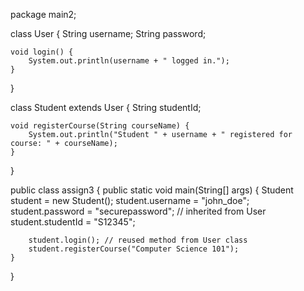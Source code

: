 package main2;

class User {
    String username;
    String password;

    void login() {
        System.out.println(username + " logged in.");
    }
}

class Student extends User {
    String studentId;

    void registerCourse(String courseName) {
        System.out.println("Student " + username + " registered for course: " + courseName);
    }
}

public class assign3 {
    public static void main(String[] args) {
        Student student = new Student();
        student.username = "john_doe";
        student.password = "securepassword"; // inherited from User
        student.studentId = "S12345";

        student.login(); // reused method from User class
        student.registerCourse("Computer Science 101");
    }
}
